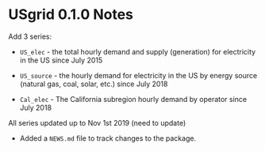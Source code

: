 # USgrid 0.1.0 Notes

Add 3 series:

* `US_elec`  - the total hourly demand and supply (generation) for electricity in the US since July 2015

* `US_source` - the hourly demand for electricity in the US by energy source (natural gas, coal, solar, etc.) since July 2018

* `Cal_elec` - The California subregion hourly demand by operator since July 2018

All series updated up to Nov 1st 2019 (need to update)

* Added a `NEWS.md` file to track changes to the package.
